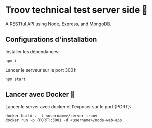 # Troov technical test server side :fax:

A RESTful API using Node, Express, and MongoDB.

## Configurations d'installation

Installer les dépendances:
```
npm i
```

Lancer le serveur sur le port 3001:
```
npm start
```

## Lancer avec Docker :whale:

Lancer le server avec docker et l'exposer sur le port {PORT}:
```
docker build . -t <username>/server-troov
docker run -p {PORT}:3001 -d <username>/node-web-app
```

